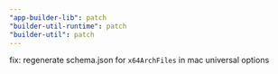 ```yaml
---
"app-builder-lib": patch
"builder-util-runtime": patch
"builder-util": patch
---
```


fix: regenerate schema.json for `x64ArchFiles` in mac universal options
